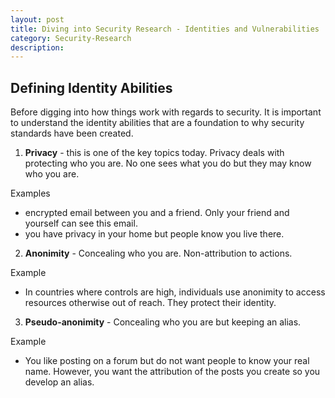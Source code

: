 ```yaml
---
layout: post
title: Diving into Security Research - Identities and Vulnerabilities
category: Security-Research
description: 
---
```


## Defining Identity Abilities
Before digging into how things work with regards to security. It is important to understand the identity abilities that are a foundation to why security standards have been created.

1. <strong>Privacy</strong> - this is one of the key topics today. Privacy deals with protecting who you are. No one sees what you do but they may know who you are. 

Examples
- encrypted email between you and a friend. Only your friend and yourself can see this email.
- you have privacy in your home but people know you live there.  

2. <strong>Anonimity</strong> - Concealing who you are. Non-attribution to actions.

Example
- In countries where controls are high, individuals use anonimity to access resources otherwise out of reach. They protect their identity.

3. <strong>Pseudo-anonimity</strong> - Concealing who you are but keeping an alias. 

Example
- You like posting on a forum but do not want people to know your real name. However, you want the attribution of the posts you create so you develop an alias.



